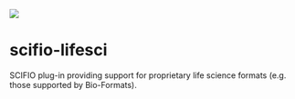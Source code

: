 [![](http://jenkins.imagej.net/job/SCIFIO-LifeSci/lastBuild/badge/icon)](http://jenkins.imagej.net/job/SCIFIO-LifeSci/)

scifio-lifesci
==============

SCIFIO plug-in providing support for proprietary life science formats (e.g. those supported by Bio-Formats).
